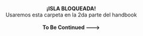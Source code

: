 <p align="center">
  <b>¡ISLA BLOQUEADA!</b><br>
  Usaremos esta carpeta en la 2da parte del handbook<br><br>
  <b>To Be Continued ---></b>
</p>
